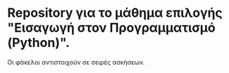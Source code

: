 # Repository για το μάθημα επιλογής "Εισαγωγή στον Προγραμματισμό (Python)".

Οι φάκελοι αντιστοιχούν σε σειρές ασκήσεων.